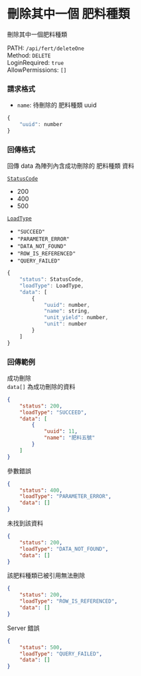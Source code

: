 # 刪除其中一個 肥料種類

刪除其中一個肥料種類

PATH: `/api/fert/deleteOne`  
Method: `DELETE`  
LoginRequired: `true`  
AllowPermissions: `[]`  


### 請求格式
* `name`: 待刪除的 肥料種類 uuid

```js
{
    "uuid": number
}
```


### 回傳格式

回傳 data 為陣列內含成功刪除的 肥料種類 資料  

[`StatusCode`](../../types.md#statuscode)  
* 200
* 400
* 500

[`LoadType`](../../types.md#loadtype)  
* `"SUCCEED"`
* `"PARAMETER_ERROR"`
* `"DATA_NOT_FOUND"`
* `"ROW_IS_REFERENCED"`
* `"QUERY_FAILED"`

```js
{
    "status": StatusCode,
    "loadType": LoadType,
    "data": [
        {
            "uuid": number,
            "name": string,
            "unit_yield": number,
            "unit": number
        }
    ]
}
```


### 回傳範例
成功刪除  
`data[]` 為成功刪除的資料
```json
{
    "status": 200,
    "loadType": "SUCCEED",
    "data": [
        {
            "uuid": 11,
            "name": "肥料五號"
        }
    ]
}
```

參數錯誤
```json
{
    "status": 400,
    "loadType": "PARAMETER_ERROR",
    "data": []
}
```

未找到該資料
```json
{
    "status": 200,
    "loadType": "DATA_NOT_FOUND",
    "data": []
}
```

該肥料種類已被引用無法刪除
```json
{
    "status": 200,
    "loadType": "ROW_IS_REFERENCED",
    "data": []
}
```

Server 錯誤  
```json
{
    "status": 500,
    "loadType": "QUERY_FAILED",
    "data": []
}
```
